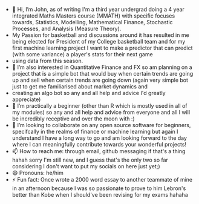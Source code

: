 - 👋 Hi, I’m John, as of writing I'm a third year undergrad doing a 4 year integrated Maths Masters course (MMATH) with specific focuses towards, Statistics, Modelling, Mathematical Finance, Stochastic Processes, and Analysis (Measure Theory).
- My Passion for basketball and discussions around it has resulted in me being elected for President of my College basketball team and for my first machine learning project I want to make a predictor that can predict (with some variance) a player's stats for their next game
- using data from this season.
- 👀 I’m also interested in Quantitative Finance and FX so am planning on a project that is a simple bot that would buy when certain trends are going up and sell when certain trends are going down (again very simple bot just to get me familiarised about market dynamics and
- creating an algo bot so any and all help and advice I'd greatly appreciate)
- 🌱 I’m practically a beginner (other than R which is mostly used in all of my modules) so any and all help and advice from everyone and all I will be incredibly receptive and over the moon with :)
- 💞️ I’m looking to collaborate on any open source software for beginners, specifcally in the realms of finance or machine learning but again I understand I have a long way to go and am looking forward to the day where I can meaningfully contribute towards your wonderful projects!
- 📫 How to reach me: through email, github messaging if that's a thing hahah sorry I'm still new, and I guess that's the only two so far considering I don't want to put my socials on here just yet;)
- 😄 Pronouns: he/him
- ⚡ Fun fact: Once wrote a 2000 word essay to another teammate of mine in an afternoon because I was so passionate to prove to him Lebron's better than Kobe when I should've been revising for my exams hahaha

<!---
johnmupran-saji/johnmupran-saji is a ✨ special ✨ repository because its `README.md` (this file) appears on your GitHub profile.
You can click the Preview link to take a look at your changes.
--->
